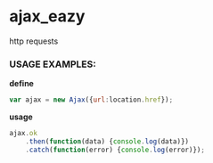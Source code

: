 # ajax_eazy
http requests
### USAGE EXAMPLES:

**define**
```js
var ajax = new Ajax({url:location.href});
```
**usage**  
```js
ajax.ok  
    .then(function(data) {console.log(data)})  
    .catch(function(error) {console.log(error)});
```